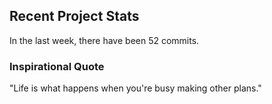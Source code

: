 ## Recent Project Stats

In the last week, there have been 52 commits.

### Inspirational Quote

"Life is what happens when you're busy making other plans."

